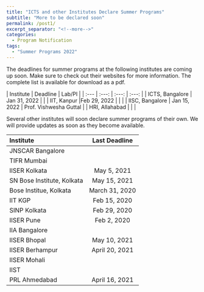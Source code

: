 ```yaml
---
title: "ICTS and other Institutes Declare Summer Programs"
subtitle: "More to be declared soon"
permalink: /post1/
excerpt_separator: "<!--more-->"
categories:
  - Program Notification
tags:
  - "Summer Programs 2022"
---
```


The deadlines for summer programs at the following institutes are coming up soon. Make sure to check out their websites for more information. The complete list is available for download as a <a href="/assets/docs/Summer-Programs-2022.pdf" target="_blank" style="text-decoration:none">pdf</a>.

| Institute | Deadline | Lab/PI |
| :--- | :---: | :---: | :---: |
| <a href="https://www.icts.res.in/academic/summer-research-program" target="_blank" style="text-decoration:none">ICTS, Bangalore</a> | Jan 31, 2022 |   |
| <a href="https://surge.iitk.ac.in/notification.html" target="_blank" style="text-decoration:none">IIT, Kanpur</a> |Feb 29, 2022 |   |   |
| <a href="https://teelabiisc.wordpress.com/join-us/" target="_blank" style="text-decoration:none">IISC, Bangalore</a> | Jan 15, 2022 | Prof. Vishwesha Guttal |
| <a href="https://www.hri.res.in/academics/physics/phy-vsp/" target="_blank" style="text-decoration:none">HRI, Allahabad</a> | |  |

Several other institutes will soon declare summer programs of their own. We will provide updates as soon as they become available.

| Institute | Last Deadline |
| :--- | :---: |
| <a href="https://www.jncasr.ac.in/academic/fandeprogrammes" target="_blank" style="text-decoration:none">JNSCAR Bangalore</a> |   |
| <a href="https://www.tifr.res.in/~vsrp/faq/faq.htm" target="_blank" style="text-decoration:none">TIFR Mumbai </a> |   |
| <a href="https://www.iiserkol.ac.in/~summer.research/" target="_blank" style="text-decoration:none">IISER Kolkata</a> | May 5, 2021 |
| <a href="https://www.bose.res.in/LinkageProgrammes/VASP/Events.jsp" target="_blank" style="text-decoration:none">SN Bose Institute, Kolkata</a> | May 15, 2021 |
| <a href="http://www.jcbose.ac.in/summer-training" target="_blank" style="text-decoration:none">Bose Institue, Kolkata</a> | March 31, 2020 |
| <a href="http://www.cts.iitkgp.ac.in/?id=fellow" target="_blank" style="text-decoration:none">IIT KGP</a> | Feb 15, 2020 |
| <a href="http://www.saha.ac.in/web/summer-home" target="_blank" style="text-decoration:none">SINP Kolkata</a> | Feb 29, 2020 |
| <a href="http://sites.iiserpune.ac.in/~issp/" target="_blank" style="text-decoration:none">IISER Pune</a> | Feb  2, 2020 |
| <a href="https://www.iiap.res.in/?q=degree" target="_blank" style="text-decoration:none">IIA Bangalore</a> |  |
| <a href="https://www.iiserb.ac.in/doaa/internship" target="_blank" style="text-decoration:none">IISER Bhopal</a> | May 10, 2021 |
| <a href="https://www.iiserbpr.ac.in/index.php?category=doaa&pid=internship" target="_blank" style="text-decoration:none">IISER Berhampur</a> | April 20, 2021 |
| <a href="https://web.iisermohali.ac.in/dept/physics/summerprogram.html" target="_blank" style="text-decoration:none">IISER Mohali</a> |  |
| <a href="https://www.iist.ac.in/career/4" target="_blank" style="text-decoration:none">IIST</a> |  |
| <a href="https://www.prl.res.in/prl-eng/summer_internship" target="_blank" style="text-decoration:none">PRL Ahmedabad</a> | April 16, 2021 ||
